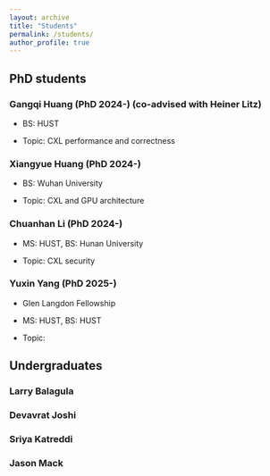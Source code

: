 ```yaml
---
layout: archive
title: "Students"
permalink: /students/
author_profile: true
---
```


## PhD students

### Gangqi Huang (PhD 2024-) (co-advised with Heiner Litz)

- BS: HUST

- Topic: CXL performance and correctness

### Xiangyue Huang (PhD 2024-)

- BS: Wuhan University

- Topic: CXL and GPU architecture

### Chuanhan Li (PhD 2024-)

- MS: HUST, BS: Hunan University

- Topic: CXL security

### Yuxin Yang (PhD 2025-)

- Glen Langdon Fellowship

- MS: HUST, BS: HUST

- Topic: 


## Undergraduates

### Larry Balagula

### Devavrat Joshi

### Sriya Katreddi

### Jason Mack










 
